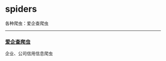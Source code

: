 # spiders
各种爬虫：爱企查爬虫
___

### [爱企查爬虫](https://github.com/datugou/spiders/blob/main/aiqicha/aiqicha_spider.md)
企业、公司信用信息爬虫
